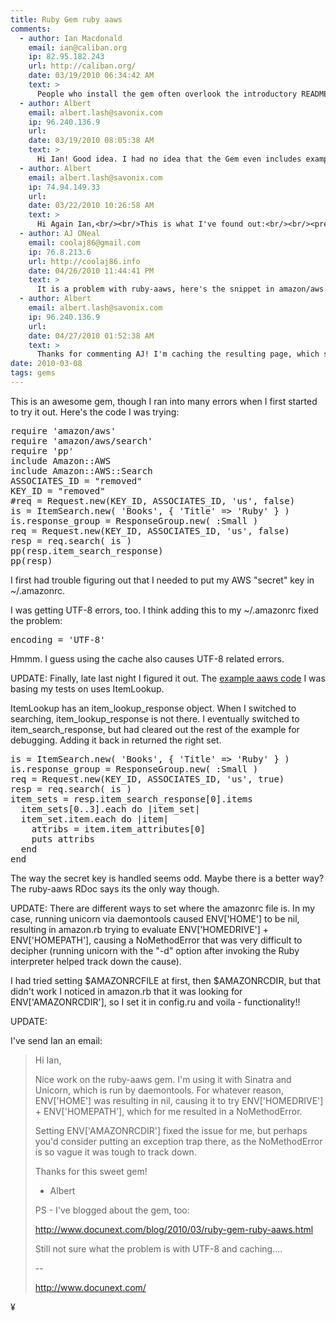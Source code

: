 ```yaml
---
title: Ruby Gem ruby aaws
comments:
  - author: Ian Macdonald
    email: ian@caliban.org
    ip: 82.95.182.243
    url: http://caliban.org/
    date: 03/19/2010 06:34:42 AM
    text: >
      People who install the gem often overlook the introductory README file. I should probably move all of the information out of there and into the library itself, so that RDoc documentation gets generated for it.<br/><br/>I'm not sure why you have cache problems with UTF-8. What's the error you're getting?
  - author: Albert
    email: albert.lash@savonix.com
    ip: 96.240.136.9
    url:
    date: 03/19/2010 08:05:38 AM
    text: >
      Hi Ian! Good idea. I had no idea that the Gem even includes examples, too. I'll test out the cache again and see what the error is. Its odd because the cache file was in good shape when I would open it manually.
  - author: Albert
    email: albert.lash@savonix.com
    ip: 74.94.149.33
    url:
    date: 03/22/2010 10:26:58 AM
    text: >
      Hi Again Ian,<br/><br/>This is what I've found out:<br/><br/><pre><br/>missing attribute quote<br/>Line: 1<br/>Position: 1739<br/>Last 80 unconsumed characters:<br/>&lt;ItemSearchResponse xmlns=\"http://webservices.amazon.com/AWSECommerceService/200<br/>Line: 1<br/>Position: 1739<br/>Last 80 unconsumed characters:<br/>&lt;ItemSearchResponse xmlns=\"http://webservices.amazon.com/AWSECommerceService/200<br/>	/usr/lib/ruby/1.9.1/rexml/parsers/treeparser.rb:95:in `rescue in parse'<br/></pre><br/><br/>Looks like Rexml (or whatever is reading the cache file) is escaping the attribute quotes for some reason. The cached file does not have the attribute quotes escaped.
  - author: AJ ONeal
    email: coolaj86@gmail.com
    ip: 76.8.213.6
    url: http://coolaj86.info
    date: 04/26/2010 11:44:41 PM
    text: >
      It is a problem with ruby-aaws, here's the snippet in amazon/aws.rb that fixes the issue:<br/><br/>      # Retrieve the cached response associated with _url_.<br/>      #<br/>      def fetch(url)<br/>          digest = Digest::MD5.hexdigest( url )<br/>          cache_file = File.join( @path, digest )<br/><br/>          return nil unless File.exist? cache_file<br/><br/>          Amazon.dprintf( 'Fetching %s from cache...', digest )<br/>          File.open( cache_file ).readlines.join().to_s<br/>      end<br/><br/>before it had<br/>          File.open( File.join(cache_file) ).readlines.to_s
  - author: Albert
    email: albert.lash@savonix.com
    ip: 96.240.136.9
    url:
    date: 04/27/2010 01:52:38 AM
    text: >
      Thanks for commenting AJ! I'm caching the resulting page, which seems to work OK.<br/><br/>Also, I recently starting using flix4r (Netflix API for ruby) and it uses the api_cache gem. I haven't scoped it out too much but I like the idea.
date: 2010-03-08
tags: gems
---
```

This is an awesome gem, though I ran into many errors when I first started to try it out. Here's the code I was trying:

<pre class="sh_ruby">
require 'amazon/aws'
require 'amazon/aws/search'
require 'pp'
include Amazon::AWS
include Amazon::AWS::Search
ASSOCIATES_ID = "removed"
KEY_ID = "removed"
#req = Request.new(KEY_ID, ASSOCIATES_ID, 'us', false)
is = ItemSearch.new( 'Books', { 'Title' => 'Ruby' } )
is.response_group = ResponseGroup.new( :Small )
req = Request.new(KEY_ID, ASSOCIATES_ID, 'us', false)
resp = req.search( is )
pp(resp.item_search_response)
pp(resp)
</pre>

I first had trouble figuring out that I needed to put my AWS "secret" key in ~/.amazonrc.

I was getting UTF-8 errors, too. I think adding this to my ~/.amazonrc fixed the problem:

<pre>
encoding = 'UTF-8'
</pre>

Hmmm. I guess using the cache also causes UTF-8 related errors.

UPDATE: Finally, late last night I figured it out. The [example aaws code](http://www.somelifeblog.com/2008/12/ruby-amazon-associates-web-services-aws.html) I was basing my tests on uses ItemLookup.

<div>ItemLookup has an item_lookup_response object. When I switched to searching, item_lookup_response is not there. I eventually switched to item_search_response, but had cleared out the rest of the example for debugging. Adding it back in returned the right set.</div>

<pre class="sh_ruby">
is = ItemSearch.new( 'Books', { 'Title' => 'Ruby' } )
is.response_group = ResponseGroup.new( :Small )
req = Request.new(KEY_ID, ASSOCIATES_ID, 'us', true)
resp = req.search( is )
item_sets = resp.item_search_response[0].items
  item_sets[0..3].each do |item_set|
  item_set.item.each do |item|
    attribs = item.item_attributes[0]
    puts attribs
  end
end
</pre>

The way the secret key is handled seems odd. Maybe there is a better way? The ruby-aaws RDoc says its the only way though.

UPDATE: There are different ways to set where the amazonrc file is. In my case, running unicorn via daemontools caused ENV['HOME'] to be nil, resulting in amazon.rb trying to evaluate ENV['HOMEDRIVE'] + ENV['HOMEPATH'], causing a NoMethodError that was very difficult to decipher (running unicorn with the "-d" option after invoking the Ruby interpreter helped track down the cause).

I had tried setting $AMAZONRCFILE at first, then $AMAZONRCDIR, but that didn't work I noticed in amazon.rb that it was looking for ENV['AMAZONRCDIR'], so I set it in config.ru and voila - functionality!!

UPDATE:

I've send Ian an email:

<blockquote>
Hi Ian,

Nice work on the ruby-aaws gem. I'm using it with Sinatra and Unicorn,
which is run by daemontools. For whatever reason, ENV['HOME'] was
resulting in nil, causing it to try ENV['HOMEDRIVE'] + ENV['HOMEPATH'],
which for me resulted in a NoMethodError.

Setting ENV['AMAZONRCDIR'] fixed the issue for me, but perhaps you'd
consider putting an exception trap there, as the NoMethodError is so vague
it was tough to track down.

Thanks for this sweet gem!

- Albert

PS - I've blogged about the gem, too:

http://www.docunext.com/blog/2010/03/ruby-gem-ruby-aaws.html

Still not sure what the problem is with UTF-8 and caching....

--

http://www.docunext.com/
</blockquote>

¥

